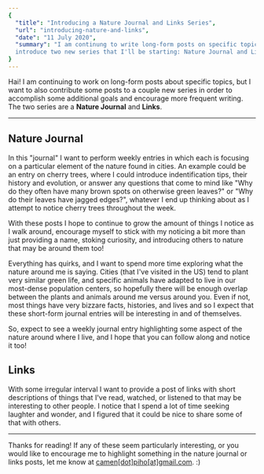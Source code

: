 ```yaml
---
{
  "title": "Introducing a Nature Journal and Links Series",
  "url": "introducing-nature-and-links",
  "date": "11 July 2020",
  "summary": "I am continung to write long-form posts on specific topics, but I want to
  introduce two new series that I'll be starting: Nature Journal and Links..."
}
---
```

Hai! I am continuing to work on long-form posts about specific topics, but I want to also
contribute some posts to a couple new series in order to accomplish some additional
goals and encourage more frequent writing. The two series are a
__Nature Journal__ and __Links__.

---

## Nature Journal

In this "journal" I want to perform weekly entries in which each is focusing on a
particular element of the nature found in cities. An example could be an entry on cherry
trees, where I could introduce indentification tips, their history and evolution, or
answer any questions that come to mind like "Why do they often have many brown spots on
otherwise green leaves?" or "Why do their leaves have jagged edges?", whatever I end up
thinking about as I attempt to notice cherry trees throughout the week.

With these posts I hope to continue to grow the amount of things I notice as I walk
around, encourage myself to stick with my noticing a bit more than just providing a name,
stoking curiosity, and introducing others to nature that may be around them too!

Everything has quirks, and I want to spend more time exploring what the nature around me
is saying. Cities (that I've visited in the US) tend to plant very similar green life, and
specific animals have adapted to live in our most-dense population centers, so hopefully
there will be enough overlap between the plants and animals around me versus around you.
Even if not, most things have very bizzare facts, histories, and lives and so I expect
that these short-form journal entries will be interesting in and of themselves.

So, expect to see a weekly journal entry highlighting some aspect of the nature around
where I live, and I hope that you can follow along and notice it too!

## Links

With some irregular interval I want to provide a post of links with short descriptions of things that I've read, watched, or listened to that may be interesting to other
people. I notice that I spend a lot of time seeking laughter and wonder, and I figured
that it could be nice to share some of that with others.

---

Thanks for reading! If any of these seem particularly interesting, or you would like to
encourage me to highlight something in the nature journal or links posts, let me
know at [camen[dot]piho[at]gmail.com](mailto:camen.rogue@gmail.com). :)
